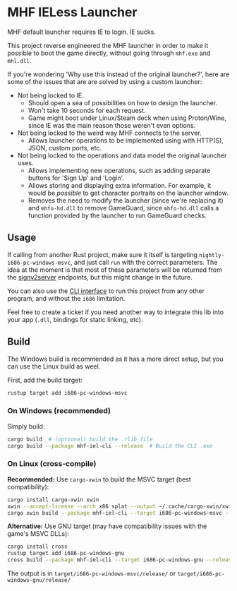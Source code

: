 # MHF IELess Launcher

MHF default launcher requires IE to login. IE sucks.

This project reverse engineered the MHF launcher in order to make it possible to boot the game directly, without going through `mhf.exe` and `mhl.dll`.

If you're wondering 'Why use this instead of the original launcher?', here are some of the issues that are are solved by using a custom launcher:

- Not being locked to IE.
  - Should open a sea of possibilities on how to design the launcher.
  - Won't take 10 seconds for each request.
  - Game might boot under Linux/Steam deck when using Proton/Wine, since IE was the main reason those weren't even options.
- Not being locked to the weird way MHF connects to the server.
  - Allows launcher operations to be implemented using with HTTP(S), JSON, custom ports, etc.
- Not being locked to the operations and data model the original launcher uses.
  - Allows implementing new operations, such as adding separate buttons for 'Sign Up' and 'Login'.
  - Allows storing and displaying extra information. For example, it would be *possible* to get character portraits on the launcher window.
  - Removes the need to modify the launcher (since we're replacing it) and `mhfo-hd.dll` to remove GameGuard, since `mhfo-hd.dll` calls a function provided by the launcher to run GameGuard checks.

## Usage

If calling from another Rust project, make sure it itself is targeting `nightly-i686-pc-windows-msvc`, and just call `run` with the correct parameters. The idea at the moment is that most of these parameters will be returned from the [signv2server](https://github.com/ZeruLight/Erupe/tree/main/server/signv2server) endpoints, but this might change in the future.

You can also use the [CLI interface](mhf-iel-cli/README.md) to run this project from any other program, and without the `i686` limitation.

Feel free to create a ticket if you need another way to integrate this lib into your app (`.dll`, bindings for static linking, etc).

## Build

The Windows build is recommended as it has a more direct setup, but you can use the Linux build as weel.

First, add the build target:

```bash
rustup target add i686-pc-windows-msvc
```

### On Windows (recommended)

Simply build:

```bash
cargo build  # (optional) build the .rlib file
cargo build --package mhf-iel-cli --release  # Build the CLI .exe
```

### On Linux (cross-compile)

**Recommended:** Use `cargo-xwin` to build the MSVC target (best compatibility):

```bash
cargo install cargo-xwin xwin
xwin --accept-license --arch x86 splat --output ~/.cache/cargo-xwin/xwin
cargo xwin build --package mhf-iel-cli --target i686-pc-windows-msvc --release
```

**Alternative:** Use GNU target (may have compatibility issues with the game's MSVC DLLs):

```bash
cargo install cross
rustup target add i686-pc-windows-gnu
cross build --package mhf-iel-cli --target i686-pc-windows-gnu --release
```

The output is in `target/i686-pc-windows-msvc/release/` or `target/i686-pc-windows-gnu/release/`
